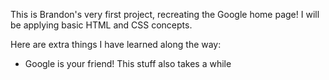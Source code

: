 This is Brandon's very first project, recreating the Google home page!
I will be applying basic HTML and CSS concepts.

Here are extra things I have learned along the way:
- Google is your friend! This stuff also takes a while